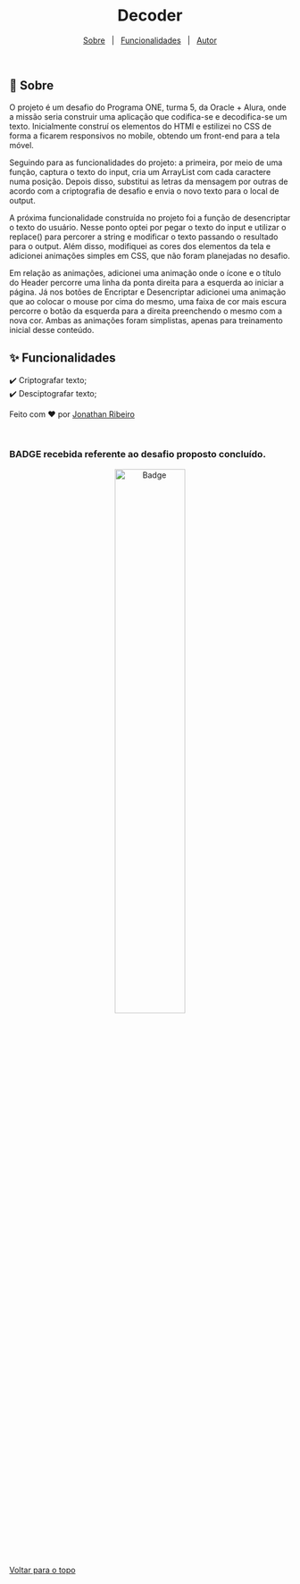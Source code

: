 <h1 align='center'>Decoder</h1>

<p align='center'>
<a href='#dart-sobre'>Sobre</a> &#xa0; | &#xa0;
<a href='#sparkles-funcionalidades'>Funcionalidades</a> &#xa0; | &#xa0;
<a href='https://github.com/nathanribeiro05' target='_blank'>Autor</a>
</p>

<br>

## :dart: Sobre ##

<p>
  O projeto é um desafio do Programa ONE, turma 5, da Oracle + Alura, onde a missão
  seria construir uma aplicação que codifica-se e decodifica-se um texto.
  Inicialmente construí os elementos do HTMl e estilizei no CSS de forma a ficarem
  responsivos no mobile, obtendo um front-end para a tela móvel.
</p>
<p>
  Seguindo para as funcionalidades do projeto: a primeira, por meio de uma função, captura o texto do input, cria um ArrayList com cada caractere numa
  posição. Depois disso, substitui as letras da mensagem por outras de acordo com a
  criptografia de desafio e envia o novo texto para o local de output.
</p>
<p>
  A próxima funcionalidade construída no projeto foi a função de desencriptar o texto do usuário. Nesse ponto optei por pegar o texto do input e utilizar o replace() para percorer a string e modificar o texto passando o resultado para o output. Além disso, modifiquei as cores dos elementos da tela e adicionei animações simples em CSS, que não foram planejadas no desafio.
</p>
<p>
  Em relação as animações, adicionei uma animação onde o ícone e o título do Header percorre uma linha da ponta direita para a esquerda ao iniciar a página. Já nos botões de Encriptar e Desencriptar adicionei uma animação que ao colocar o mouse por cima do mesmo, uma faixa de cor mais escura percorre o botão da esquerda para a direita preenchendo o mesmo com a nova cor. Ambas as animações foram simplistas, apenas para treinamento inicial desse conteúdo.
</p>


## :sparkles: Funcionalidades ##

:heavy_check_mark: Criptografar texto;<br />
:heavy_check_mark: Desciptografar texto;<br />


Feito com :heart: por <a href='https://github.com/nathanribeiro05' target='_blank'>Jonathan Ribeiro</a>

&#xa0;

<h3>BADGE recebida referente ao desafio proposto concluído.</h3>
<p align="center">
  <img alt="Badge" src="[https://i.imgur.com/sO2IH2O.png](https://d335luupugsy2.cloudfront.net/cms%2Ffiles%2F10224%2F1671211139Prancheta_3.png?utm_campaign=alura_latam_-_challenge_email_projeto_1_br&utm_medium=email&utm_source=RD+Station)https://d335luupugsy2.cloudfront.net/cms%2Ffiles%2F10224%2F1671211139Prancheta_3.png?utm_campaign=alura_latam_-_challenge_email_projeto_1_br&utm_medium=email&utm_source=RD+Station" width="50%">
</p>

<a href='#top'>Voltar para o topo</a>

